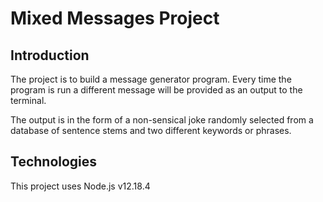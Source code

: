 # Mixed Messages Project

## Introduction

The project is to build a message generator program. Every time the program is run a different message will be provided as an output to the terminal.

The output is in the form of a non-sensical joke randomly selected from a database of sentence stems and two different keywords or phrases.

## Technologies

This project uses Node.js v12.18.4